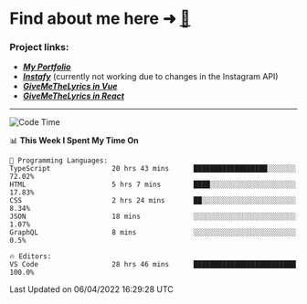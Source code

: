 # Find about me here ➜ [🧑](https://pauabella.dev)

### Project links:
- ***[My Portfolio](https://pauabella.dev)***
- ***[Instafy](https://instafy.me)*** (currently not working due to changes in the Instagram API)
- ***[GiveMeTheLyrics in Vue](https://lyrics.pauabella.dev)***
- ***[GiveMeTheLyrics in React](https://pauabella.dev/GiveMeTheLyrics)***

---
<!--START_SECTION:waka-->
![Code Time](http://img.shields.io/badge/Code%20Time-927%20hrs%2027%20mins-blue)

📊 **This Week I Spent My Time On** 

```text
💬 Programming Languages: 
TypeScript               20 hrs 43 mins      ██████████████████░░░░░░░   72.02% 
HTML                     5 hrs 7 mins        ████░░░░░░░░░░░░░░░░░░░░░   17.83% 
CSS                      2 hrs 24 mins       ██░░░░░░░░░░░░░░░░░░░░░░░   8.34% 
JSON                     18 mins             ░░░░░░░░░░░░░░░░░░░░░░░░░   1.07% 
GraphQL                  8 mins              ░░░░░░░░░░░░░░░░░░░░░░░░░   0.5%

🔥 Editors: 
VS Code                  28 hrs 46 mins      █████████████████████████   100.0%

```


 Last Updated on 06/04/2022 16:29:28 UTC
<!--END_SECTION:waka-->
